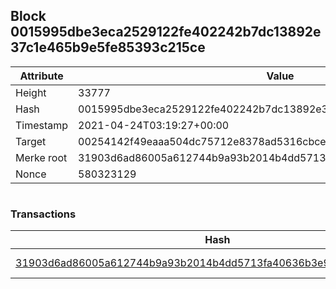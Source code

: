 ## Block 0015995dbe3eca2529122fe402242b7dc13892e37c1e465b9e5fe85393c215ce

Attribute | Value
--- | ---
Height | 33777
Hash | 0015995dbe3eca2529122fe402242b7dc13892e37c1e465b9e5fe85393c215ce
Timestamp | 2021-04-24T03:19:27+00:00
Target | 00254142f49eaaa504dc75712e8378ad5316cbcead634704b3734b6271167cc4
Merke root | 31903d6ad86005a612744b9a93b2014b4dd5713fa40636b3e90420341138b56d
Nonce | 580323129

```

```

### Transactions

Hash | Amount
--- | ---
[31903d6ad86005a612744b9a93b2014b4dd5713fa40636b3e90420341138b56d](31903d6ad86005a612744b9a93b2014b4dd5713fa40636b3e90420341138b56d.md) | 10.00000000 SKEPTI 
